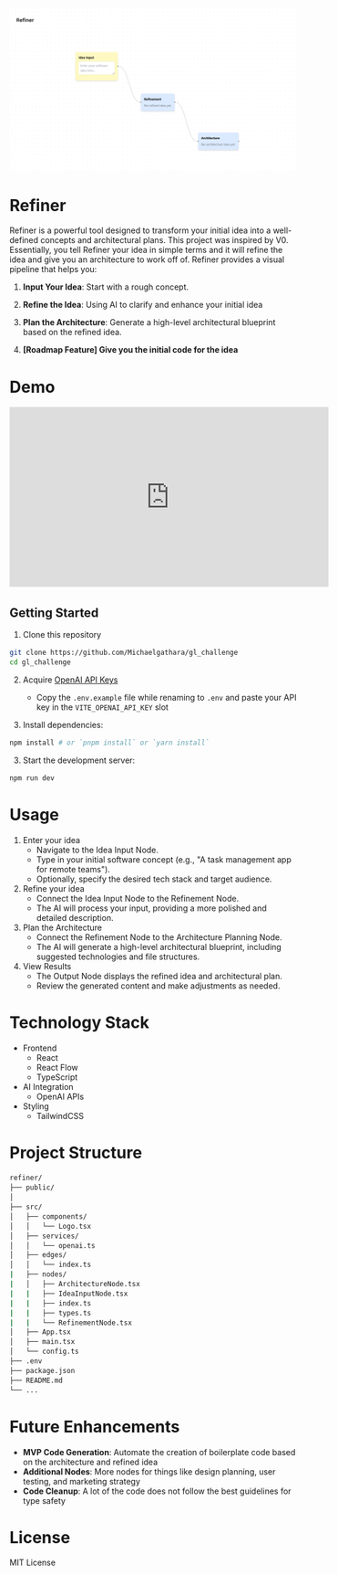 ![UI Preview](public/images/r_ui_preview.png)

# Refiner

Refiner is a powerful tool designed to transform your initial idea into a well-defined concepts and architectural plans. This project was inspired by V0. Essentially, you tell Refiner your idea in simple terms and it will refine the idea and give you an architecture to work off of. Refiner provides a visual pipeline that helps you:

1. **Input Your Idea**: Start with a rough concept.
2. **Refine the Idea**: Using AI to clarify and enhance your initial idea
3. **Plan the Architecture**: Generate a high-level architectural blueprint based on the refined idea.

4. **[Roadmap Feature] Give you the initial code for the idea**

# Demo
<iframe width="560" height="315" src="https://www.youtube.com/embed/1xjpwHac-PU" frameborder="0" allow="accelerometer; autoplay; clipboard-write; encrypted-media; gyroscope; picture-in-picture" allowfullscreen></iframe>



## Getting Started

1. Clone this repository
```bash
git clone https://github.com/Michaelgathara/gl_challenge
cd gl_challenge
```

2. Acquire [OpenAI API Keys](https://playground.openai.com)
    - Copy the `.env.example` file while renaming to `.env` and paste your API key in the `VITE_OPENAI_API_KEY` slot

3. Install dependencies:

```bash
npm install # or `pnpm install` or `yarn install`
```

3. Start the development server:

```bash
npm run dev
```

# Usage
1. Enter your idea
    - Navigate to the Idea Input Node.
    - Type in your initial software concept (e.g., "A task management app for remote teams").
    - Optionally, specify the desired tech stack and target audience.
2. Refine your idea
    - Connect the Idea Input Node to the Refinement Node.
    - The AI will process your input, providing a more polished and detailed description.
3. Plan the Architecture
    - Connect the Refinement Node to the Architecture Planning Node.
    - The AI will generate a high-level architectural blueprint, including suggested technologies and file structures.
4. View Results
    - The Output Node displays the refined idea and architectural plan.
    - Review the generated content and make adjustments as needed.

# Technology Stack
- Frontend
    - React
    - React Flow
    - TypeScript
- AI Integration
    - OpenAI APIs
- Styling
    - TailwindCSS

# Project Structure
```bash
refiner/
├── public/
│  
├── src/
│   ├── components/
│   │   └── Logo.tsx 
│   ├── services/
│   │   └── openai.ts
│   ├── edges/
│   │   └── index.ts
|   ├── nodes/
|   │   ├── ArchitectureNode.tsx
|   |   ├── IdeaInputNode.tsx
|   |   ├── index.ts
|   |   ├── types.ts
|   |   └── RefinementNode.tsx 
│   ├── App.tsx
│   ├── main.tsx
│   └── config.ts
├── .env
├── package.json
├── README.md
└── ... 
```

# Future Enhancements
- **MVP Code Generation**: Automate the creation of boilerplate code based on the architecture and refined idea
- **Additional Nodes**: More nodes for things like design planning, user testing, and marketing strategy
- **Code Cleanup**: A lot of the code does not follow the best guidelines for type safety

# License
MIT License